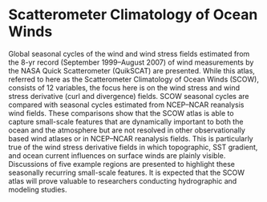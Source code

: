 # Scatterometer Climatology of Ocean Winds
Global seasonal cycles of the wind and wind stress fields estimated from the 8-yr record (September 1999–August 2007) of wind measurements by the NASA Quick Scatterometer (QuikSCAT) are presented. While this atlas, referred to here as the Scatterometer Climatology of Ocean Winds (SCOW), consists of 12 variables, the focus here is on the wind stress and wind stress derivative (curl and divergence) fields. SCOW seasonal cycles are compared with seasonal cycles estimated from NCEP–NCAR reanalysis wind fields. These comparisons show that the SCOW atlas is able to capture small-scale features that are dynamically important to both the ocean and the atmosphere but are not resolved in other observationally based wind atlases or in NCEP–NCAR reanalysis fields. This is particularly true of the wind stress derivative fields in which topographic, SST gradient, and ocean current influences on surface winds are plainly visible. Discussions of five example regions are presented to highlight these seasonally recurring small-scale features. It is expected that the SCOW atlas will prove valuable to researchers conducting hydrographic and modeling studies.
